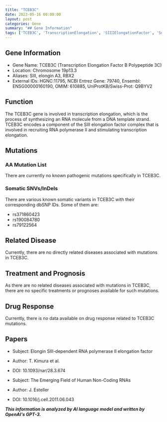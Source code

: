 ```yaml
---
title: "TCEB3C"
date: 2023-05-16 00:00:00
layout: post
categories: Gene
summary: "## Gene Information"
tags: ['TCEB3C', 'TranscriptionElongation', 'SIIIElongationFactor', 'SomaticVariants', 'RNApolymeraseII', 'NonCodingRNAs', 'GeneticInformation', 'GeneFunction']
---
```


## Gene Information

- Gene Name: TCEB3C (Transcription Elongation Factor B Polypeptide 3C)
- Location: Chromosome 19p13.3
- Aliases: SIII, elongin A3, RBX2
- External IDs: HGNC:11795, NCBI Entrez Gene: 79740, Ensembl: ENSG00000160190, OMIM: 610885, UniProtKB/Swiss-Prot: Q9BYV2

## Function

The TCEB3C gene is involved in transcription elongation, which is the process of synthesizing an RNA molecule from a DNA template strand. TCEB3C encodes a component of the SIII elongation factor complex that is involved in recruiting RNA polymerase II and stimulating transcription elongation. 

## Mutations

### AA Mutation List

There are currently no known pathogenic mutations specifically in TCEB3C.

### Somatic SNVs/InDels

There are various known somatic variants in TCEB3C with their corresponding dbSNP IDs. Some of them are:

- rs371860423
- rs190084780
- rs79122564

## Related Disease

Currently, there are no directly related diseases associated with mutations in TCEB3C.

## Treatment and Prognosis

As there are no related diseases associated with mutations in TCEB3C, there are no specific treatments or prognoses available for such mutations.

## Drug Response

Currently, there is no data available on drug response related to TCEB3C mutations.

## Papers

- Subject: Elongin SIII-dependent RNA polymerase II elongation factor
- Author: T. Kimura et al.
- DOI: 10.1093/nar/28.3.674

- Subject: The Emerging Field of Human Non-Coding RNAs
- Author: J. Esteller
- DOI: 10.1016/j.cell.2011.06.043

**_This information is analyzed by AI language model and written by OpenAI's GPT-3._**